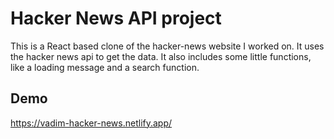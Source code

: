 
# Hacker News API project

This is a React based clone of the hacker-news website I worked on. 
It uses the hacker news api to get the data.
It also includes some little functions, like a loading message and a search function.


## Demo

https://vadim-hacker-news.netlify.app/

